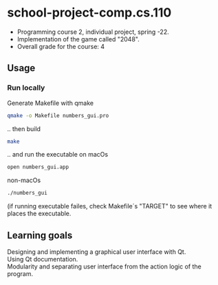 # school-project-comp.cs.110
- Programming course 2, individual project, spring -22.
- Implementation of the game called "2048".
- Overall grade for the course: 4

## Usage

### Run locally
Generate Makefile with qmake
```sh
qmake -o Makefile numbers_gui.pro
```
.. then build
```sh
make
```
.. and run the executable
on macOs
```sh
open numbers_gui.app
```
non-macOs
```sh
./numbers_gui
```
(if running executable failes, check Makefile´s "TARGET" to see where it places the executable.

## Learning goals
Designing and implementing a graphical user interface with Qt.  
Using Qt documentation.  
Modularity and separating user interface from the action logic of the program.



